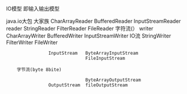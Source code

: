 IO模型   即输入输出模型

java.io大包  大家族
                                CharArrayReader         BufferedReader  InputStreamReader
                    reader      StringReader            FilterReader    FileReader
        字符流(）
                    writer      CharArrayWriter         BufferedWriter  InputStreamWriter
IO流                             StringWriter           FilterWriter    FileWriter

                    InputStream   ByteArrayInputStream
                                  FileInputStream
        
        字节流(byte 8bite)
                    
                                  ByteArrayOutputStream
                    OutputStream  fileOutputStream
